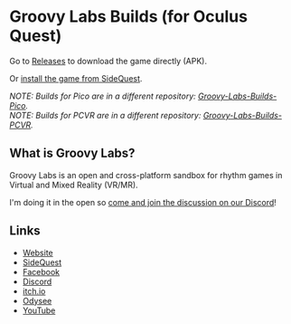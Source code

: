# Groovy Labs Builds (for Oculus Quest)

Go to [Releases](https://github.com/marek-stoj/Groovy-Labs-Builds/releases) to download the game directly (APK).

Or [install the game from SideQuest](https://sidequestvr.com/app/3832/groovy-labs).

_NOTE: Builds for Pico are in a different repository: [Groovy-Labs-Builds-Pico](https://github.com/marek-stoj/Groovy-Labs-Builds-Pico)._ \
_NOTE: Builds for PCVR are in a different repository: [Groovy-Labs-Builds-PCVR](https://github.com/marek-stoj/Groovy-Labs-Builds-PCVR)._

## What is Groovy Labs?

Groovy Labs is an open and cross-platform sandbox for rhythm games in Virtual and Mixed Reality (VR/MR).

I'm doing it in the open so [come and join the discussion on our Discord](https://dsc.gg/groovylabs?ref=gh)!

## Links

- [Website](https://www.groovylabsgame.com/)
- [SideQuest](https://sidequestvr.com/app/3832/groovy-labs)
- [Facebook](https://www.facebook.com/GroovyLabsGame)
- [Discord](https://dsc.gg/groovylabs?ref=gh)
- [itch.io](https://marek-stoj.itch.io/groovy-labs)
- [Odysee](https://odysee.com/@BeatLabs:f)
- [YouTube](https://www.youtube.com/@groovylabs)

